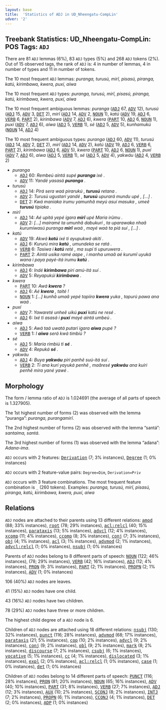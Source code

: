 ```yaml
---
layout: base
title:  'Statistics of ADJ in UD_Nheengatu-CompLin'
udver: '2'
---
```


## Treebank Statistics: UD_Nheengatu-CompLin: POS Tags: `ADJ`

There are 81 `ADJ` lemmas (6%), 83 `ADJ` types (5%) and 268 `ADJ` tokens (2%).
Out of 15 observed tags, the rank of `ADJ` is: 4 in number of lemmas, 4 in number of types and 11 in number of tokens.

The 10 most frequent `ADJ` lemmas: <em>puranga, turusú, mirĩ, pisasú, piranga, katú, kirimbawa, kwera, puxí, aíwa</em>

The 10 most frequent `ADJ` types:  <em>puranga, turusú, mirĩ, pisasú, piranga, katú, kirimbawa, kwera, puxí, aíwa</em>

The 10 most frequent ambiguous lemmas: <em>puranga</em> (<tt><a href="yrl_complin-pos-ADJ.html">ADJ</a></tt> 67, <tt><a href="yrl_complin-pos-ADV.html">ADV</a></tt> 12), <em>turusú</em> (<tt><a href="yrl_complin-pos-ADJ.html">ADJ</a></tt> 15, <tt><a href="yrl_complin-pos-ADV.html">ADV</a></tt> 3, <tt><a href="yrl_complin-pos-DET.html">DET</a></tt> 2), <em>mirĩ</em> (<tt><a href="yrl_complin-pos-ADJ.html">ADJ</a></tt> 14, <tt><a href="yrl_complin-pos-ADV.html">ADV</a></tt> 2, <tt><a href="yrl_complin-pos-NOUN.html">NOUN</a></tt> 1), <em>katú</em> (<tt><a href="yrl_complin-pos-ADV.html">ADV</a></tt> 19, <tt><a href="yrl_complin-pos-ADJ.html">ADJ</a></tt> 6, <tt><a href="yrl_complin-pos-VERB.html">VERB</a></tt> 6, <tt><a href="yrl_complin-pos-PART.html">PART</a></tt> 2), <em>kirimbawa</em> (<tt><a href="yrl_complin-pos-ADV.html">ADV</a></tt> 7, <tt><a href="yrl_complin-pos-ADJ.html">ADJ</a></tt> 6), <em>kwera</em> (<tt><a href="yrl_complin-pos-PART.html">PART</a></tt> 10, <tt><a href="yrl_complin-pos-ADJ.html">ADJ</a></tt> 6, <tt><a href="yrl_complin-pos-NOUN.html">NOUN</a></tt> 1), <em>puxí</em> (<tt><a href="yrl_complin-pos-ADV.html">ADV</a></tt> 7, <tt><a href="yrl_complin-pos-ADJ.html">ADJ</a></tt> 6), <em>aíwa</em> (<tt><a href="yrl_complin-pos-ADJ.html">ADJ</a></tt> 5, <tt><a href="yrl_complin-pos-VERB.html">VERB</a></tt> 1), <em>sé</em> (<tt><a href="yrl_complin-pos-ADJ.html">ADJ</a></tt> 5, <tt><a href="yrl_complin-pos-ADV.html">ADV</a></tt> 5), <em>kunhamukú</em> (<tt><a href="yrl_complin-pos-NOUN.html">NOUN</a></tt> 14, <tt><a href="yrl_complin-pos-ADJ.html">ADJ</a></tt> 4)

The 10 most frequent ambiguous types:  <em>puranga</em> (<tt><a href="yrl_complin-pos-ADJ.html">ADJ</a></tt> 60, <tt><a href="yrl_complin-pos-ADV.html">ADV</a></tt> 11), <em>turusú</em> (<tt><a href="yrl_complin-pos-ADJ.html">ADJ</a></tt> 14, <tt><a href="yrl_complin-pos-ADV.html">ADV</a></tt> 2, <tt><a href="yrl_complin-pos-DET.html">DET</a></tt> 2), <em>mirĩ</em> (<tt><a href="yrl_complin-pos-ADJ.html">ADJ</a></tt> 14, <tt><a href="yrl_complin-pos-ADV.html">ADV</a></tt> 2), <em>katú</em> (<tt><a href="yrl_complin-pos-ADV.html">ADV</a></tt> 19, <tt><a href="yrl_complin-pos-ADJ.html">ADJ</a></tt> 6, <tt><a href="yrl_complin-pos-VERB.html">VERB</a></tt> 6, <tt><a href="yrl_complin-pos-PART.html">PART</a></tt> 2), <em>kirimbawa</em> (<tt><a href="yrl_complin-pos-ADJ.html">ADJ</a></tt> 6, <tt><a href="yrl_complin-pos-ADV.html">ADV</a></tt> 5), <em>kwera</em> (<tt><a href="yrl_complin-pos-PART.html">PART</a></tt> 10, <tt><a href="yrl_complin-pos-ADJ.html">ADJ</a></tt> 6, <tt><a href="yrl_complin-pos-NOUN.html">NOUN</a></tt> 1), <em>puxí</em> (<tt><a href="yrl_complin-pos-ADV.html">ADV</a></tt> 7, <tt><a href="yrl_complin-pos-ADJ.html">ADJ</a></tt> 6), <em>aíwa</em> (<tt><a href="yrl_complin-pos-ADJ.html">ADJ</a></tt> 5, <tt><a href="yrl_complin-pos-VERB.html">VERB</a></tt> 1), <em>sé</em> (<tt><a href="yrl_complin-pos-ADJ.html">ADJ</a></tt> 5, <tt><a href="yrl_complin-pos-ADV.html">ADV</a></tt> 4), <em>yakwáu</em> (<tt><a href="yrl_complin-pos-ADJ.html">ADJ</a></tt> 4, <tt><a href="yrl_complin-pos-VERB.html">VERB</a></tt> 2)


* <em>puranga</em>
  * <tt><a href="yrl_complin-pos-ADJ.html">ADJ</a></tt> 60: <em>Rembeú aintá supé <b>puranga</b> ixé .</em>
  * <tt><a href="yrl_complin-pos-ADV.html">ADV</a></tt> 11: <em>Yandé yasasá <b>puranga</b> .</em>
* <em>turusú</em>
  * <tt><a href="yrl_complin-pos-ADJ.html">ADJ</a></tt> 14: <em>Pirá sera waá pirarukú , <b>turusú</b> retana .</em>
  * <tt><a href="yrl_complin-pos-ADV.html">ADV</a></tt> 2: <em>Turusú ugustari yandé , <b>turusú</b> upurará mundu upé , [...] .</em>
  * <tt><a href="yrl_complin-pos-DET.html">DET</a></tt> 2: <em>Kwá maniaka irumu yamunhã meyú asuí masuka , umeẽ <b>turusú</b> tipiaka .</em>
* <em>mirĩ</em>
  * <tt><a href="yrl_complin-pos-ADJ.html">ADJ</a></tt> 14: <em>Aé upitá yepé igara <b>mirĩ</b> upé Maria irũmu .</em>
  * <tt><a href="yrl_complin-pos-ADV.html">ADV</a></tt> 2: <em>[...] mairamé ta umunhã dabukurí , ta uparawaka nhaã kurumiwasú puranga <b>mirĩ</b> waá , mayé waá ta piá suí , [...] .</em>
* <em>katú</em>
  * <tt><a href="yrl_complin-pos-ADV.html">ADV</a></tt> 19: <em>Akwá <b>katú</b> ixé ti ayupukwá akití .</em>
  * <tt><a href="yrl_complin-pos-ADJ.html">ADJ</a></tt> 6: <em>Kururú mira <b>katú</b> , umundeka se ratá .</em>
  * <tt><a href="yrl_complin-pos-VERB.html">VERB</a></tt> 6: <em>Tasiwa i <b>katú</b> reté , ma supí ti upuruwera .</em>
  * <tt><a href="yrl_complin-pos-PART.html">PART</a></tt> 2: <em>Aintá usika ramé aape , i manha umaã aé kurumĩ uyuká wana i paya payé-itá irumu <b>katú</b> .</em>
* <em>kirimbawa</em>
  * <tt><a href="yrl_complin-pos-ADJ.html">ADJ</a></tt> 6: <em>Indé <b>kirimbawa</b> piri amú-itá suí .</em>
  * <tt><a href="yrl_complin-pos-ADV.html">ADV</a></tt> 5: <em>Reyapukúi <b>kirimbawa</b> .</em>
* <em>kwera</em>
  * <tt><a href="yrl_complin-pos-PART.html">PART</a></tt> 10: <em>Awá <b>kwera</b> ?</em>
  * <tt><a href="yrl_complin-pos-ADJ.html">ADJ</a></tt> 6: <em>Aé <b>kwera</b> , taité !</em>
  * <tt><a href="yrl_complin-pos-NOUN.html">NOUN</a></tt> 1: <em>[...] kunhã umaã yepé tapiira <b>kwera</b> yuka , tapurú pawa ana waá .</em>
* <em>puxí</em>
  * <tt><a href="yrl_complin-pos-ADV.html">ADV</a></tt> 7: <em>Yawareté unheẽ uikú <b>puxí</b> katú ne resé .</em>
  * <tt><a href="yrl_complin-pos-ADJ.html">ADJ</a></tt> 6: <em>Ixé ti asasá i <b>puxí</b> mayé aintá umbeú .</em>
* <em>aíwa</em>
  * <tt><a href="yrl_complin-pos-ADJ.html">ADJ</a></tt> 5: <em>Awá taá uwatá putari igara <b>aíwa</b> pupé ?</em>
  * <tt><a href="yrl_complin-pos-VERB.html">VERB</a></tt> 1: <em>I <b>aíwa</b> será kwá timbiú ?</em>
* <em>sé</em>
  * <tt><a href="yrl_complin-pos-ADJ.html">ADJ</a></tt> 5: <em>Maria rimbiú ti <b>sé</b> .</em>
  * <tt><a href="yrl_complin-pos-ADV.html">ADV</a></tt> 4: <em>Repuká <b>sé</b> .</em>
* <em>yakwáu</em>
  * <tt><a href="yrl_complin-pos-ADJ.html">ADJ</a></tt> 4: <em>Buya <b>yakwáu</b> piri panhẽ suú-itá suí .</em>
  * <tt><a href="yrl_complin-pos-VERB.html">VERB</a></tt> 2: <em>Ti ana kurí yayuká penhẽ , maãresé <b>yakwáu</b> ana kuíri penhẽ mira yané yawé .</em>

## Morphology

The form / lemma ratio of `ADJ` is 1.024691 (the average of all parts of speech is 1.327905).

The 1st highest number of forms (2) was observed with the lemma “puranga”: <em>puranga, purangamirĩ</em>.

The 2nd highest number of forms (2) was observed with the lemma “santá”: <em>santaíma, santá</em>.

The 3rd highest number of forms (1) was observed with the lemma “adana”: <em>Adana-ima</em>.

`ADJ` occurs with 2 features: <tt><a href="yrl_complin-feat-Derivation.html">Derivation</a></tt> (7; 3% instances), <tt><a href="yrl_complin-feat-Degree.html">Degree</a></tt> (1; 0% instances)

`ADJ` occurs with 2 feature-value pairs: `Degree=Dim`, `Derivation=Priv`

`ADJ` occurs with 3 feature combinations.
The most frequent feature combination is `_` (260 tokens).
Examples: <em>puranga, turusú, mirĩ, pisasú, piranga, katú, kirimbawa, kwera, puxí, aíwa</em>


## Relations

`ADJ` nodes are attached to their parents using 13 different relations: <tt><a href="yrl_complin-dep-amod.html">amod</a></tt> (88; 33% instances), <tt><a href="yrl_complin-dep-root.html">root</a></tt> (78; 29% instances), <tt><a href="yrl_complin-dep-acl-relcl.html">acl:relcl</a></tt> (40; 15% instances), <tt><a href="yrl_complin-dep-parataxis.html">parataxis</a></tt> (13; 5% instances), <tt><a href="yrl_complin-dep-advcl.html">advcl</a></tt> (12; 4% instances), <tt><a href="yrl_complin-dep-xcomp.html">xcomp</a></tt> (11; 4% instances), <tt><a href="yrl_complin-dep-ccomp.html">ccomp</a></tt> (8; 3% instances), <tt><a href="yrl_complin-dep-conj.html">conj</a></tt> (7; 3% instances), <tt><a href="yrl_complin-dep-obj.html">obj</a></tt> (4; 1% instances), <tt><a href="yrl_complin-dep-acl.html">acl</a></tt> (3; 1% instances), <tt><a href="yrl_complin-dep-advmod.html">advmod</a></tt> (2; 1% instances), <tt><a href="yrl_complin-dep-advcl-relcl.html">advcl:relcl</a></tt> (1; 0% instances), <tt><a href="yrl_complin-dep-nsubj.html">nsubj</a></tt> (1; 0% instances)

Parents of `ADJ` nodes belong to 8 different parts of speech: <tt><a href="yrl_complin-pos-NOUN.html">NOUN</a></tt> (122; 46% instances),  (78; 29% instances), <tt><a href="yrl_complin-pos-VERB.html">VERB</a></tt> (42; 16% instances), <tt><a href="yrl_complin-pos-ADJ.html">ADJ</a></tt> (12; 4% instances), <tt><a href="yrl_complin-pos-PRON.html">PRON</a></tt> (9; 3% instances), <tt><a href="yrl_complin-pos-PART.html">PART</a></tt> (2; 1% instances), <tt><a href="yrl_complin-pos-PROPN.html">PROPN</a></tt> (2; 1% instances), <tt><a href="yrl_complin-pos-ADV.html">ADV</a></tt> (1; 0% instances)

106 (40%) `ADJ` nodes are leaves.

41 (15%) `ADJ` nodes have one child.

43 (16%) `ADJ` nodes have two children.

78 (29%) `ADJ` nodes have three or more children.

The highest child degree of a `ADJ` node is 6.

Children of `ADJ` nodes are attached using 18 different relations: <tt><a href="yrl_complin-dep-nsubj.html">nsubj</a></tt> (130; 32% instances), <tt><a href="yrl_complin-dep-punct.html">punct</a></tt> (116; 28% instances), <tt><a href="yrl_complin-dep-advmod.html">advmod</a></tt> (68; 17% instances), <tt><a href="yrl_complin-dep-parataxis.html">parataxis</a></tt> (21; 5% instances), <tt><a href="yrl_complin-dep-cop.html">cop</a></tt> (10; 2% instances), <tt><a href="yrl_complin-dep-advcl.html">advcl</a></tt> (9; 2% instances), <tt><a href="yrl_complin-dep-conj.html">conj</a></tt> (9; 2% instances), <tt><a href="yrl_complin-dep-obl.html">obl</a></tt> (9; 2% instances), <tt><a href="yrl_complin-dep-mark.html">mark</a></tt> (8; 2% instances), <tt><a href="yrl_complin-dep-discourse.html">discourse</a></tt> (7; 2% instances), <tt><a href="yrl_complin-dep-csubj.html">csubj</a></tt> (6; 1% instances), <tt><a href="yrl_complin-dep-vocative.html">vocative</a></tt> (5; 1% instances), <tt><a href="yrl_complin-dep-cc.html">cc</a></tt> (4; 1% instances), <tt><a href="yrl_complin-dep-dislocated.html">dislocated</a></tt> (3; 1% instances), <tt><a href="yrl_complin-dep-expl.html">expl</a></tt> (2; 0% instances), <tt><a href="yrl_complin-dep-acl-relcl.html">acl:relcl</a></tt> (1; 0% instances), <tt><a href="yrl_complin-dep-case.html">case</a></tt> (1; 0% instances), <tt><a href="yrl_complin-dep-det.html">det</a></tt> (1; 0% instances)

Children of `ADJ` nodes belong to 14 different parts of speech: <tt><a href="yrl_complin-pos-PUNCT.html">PUNCT</a></tt> (116; 28% instances), <tt><a href="yrl_complin-pos-PRON.html">PRON</a></tt> (81; 20% instances), <tt><a href="yrl_complin-pos-NOUN.html">NOUN</a></tt> (65; 16% instances), <tt><a href="yrl_complin-pos-ADV.html">ADV</a></tt> (40; 10% instances), <tt><a href="yrl_complin-pos-PART.html">PART</a></tt> (31; 8% instances), <tt><a href="yrl_complin-pos-VERB.html">VERB</a></tt> (27; 7% instances), <tt><a href="yrl_complin-pos-ADJ.html">ADJ</a></tt> (12; 3% instances), <tt><a href="yrl_complin-pos-AUX.html">AUX</a></tt> (10; 2% instances), <tt><a href="yrl_complin-pos-SCONJ.html">SCONJ</a></tt> (8; 2% instances), <tt><a href="yrl_complin-pos-INTJ.html">INTJ</a></tt> (7; 2% instances), <tt><a href="yrl_complin-pos-PROPN.html">PROPN</a></tt> (6; 1% instances), <tt><a href="yrl_complin-pos-CCONJ.html">CCONJ</a></tt> (4; 1% instances), <tt><a href="yrl_complin-pos-DET.html">DET</a></tt> (2; 0% instances), <tt><a href="yrl_complin-pos-ADP.html">ADP</a></tt> (1; 0% instances)


